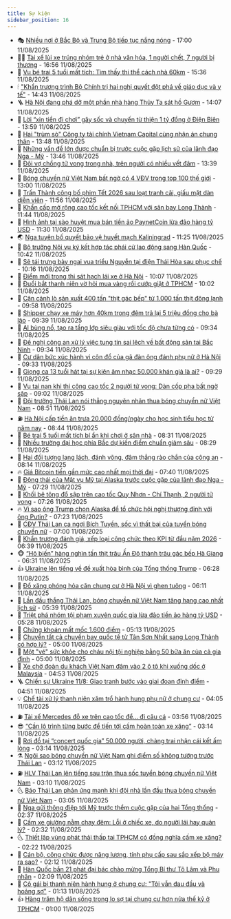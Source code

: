 ```yaml
---
title: Sự kiện
sidebar_position: 16
---
```


<!-- dantri-su-kien:START -->
- 🎭 [Nhiều nơi ở Bắc Bộ và Trung Bộ tiếp tục nắng nóng](https://dantri.com.vn/xa-hoi/nhieu-noi-o-bac-bo-va-trung-bo-tiep-tuc-nang-nong-20250811205401397.htm) - 17:00 11/08/2025
- 👨‍🏫 [Tài xế lùi xe trúng nhóm trẻ ở nhà văn hóa, 1 người chết, 7 người bị thương](https://dantri.com.vn/xa-hoi/tai-xe-lui-xe-trung-nhom-tre-o-nha-van-hoa-1-nguoi-chet-7-nguoi-bi-thuong-20250811234526892.htm) - 16:56 11/08/2025
- 🌮 [Vụ bé trai 5 tuổi mất tích: Tìm thấy thi thể cách nhà 60km](https://dantri.com.vn/xa-hoi/vu-be-trai-5-tuoi-mat-tich-tim-thay-thi-the-cach-nha-60km-20250811220416785.htm) - 15:36 11/08/2025
- 🕯 [&quot;Khẩn trương trình Bộ Chính trị hai nghị quyết đột phá về giáo dục và y tế&quot;](https://dantri.com.vn/xa-hoi/khan-truong-trinh-bo-chinh-tri-hai-nghi-quyet-dot-pha-ve-giao-duc-va-y-te-20250811212328586.htm) - 14:43 11/08/2025
- 🪜 [Hà Nội đang phá dỡ một phần nhà hàng Thủy Tạ sát hồ Gươm](https://dantri.com.vn/xa-hoi/ha-noi-dang-pha-do-mot-phan-nha-hang-thuy-ta-sat-ho-guom-20250811104438705.htm) - 14:07 11/08/2025
- 🐘 [Lời “xin tiền đi chơi” gây sốc và chuyến từ thiện 1 tỷ đồng ở Điện Biên](https://dantri.com.vn/xa-hoi/loi-xin-tien-di-choi-gay-soc-va-chuyen-tu-thien-1-ty-dong-o-dien-bien-20250811204645719.htm) - 13:59 11/08/2025
- 🤔 [Hai &quot;trùm sò&quot; Công ty tài chính Vietnam Capital cùng nhận án chung thân](https://dantri.com.vn/phap-luat/hai-trum-so-cong-ty-tai-chinh-vietnam-capital-cung-nhan-an-chung-than-20250811194014233.htm) - 13:48 11/08/2025
- 🧠 [Những vấn đề lớn được chuẩn bị trước cuộc gặp lịch sử của lãnh đạo Nga - Mỹ](https://dantri.com.vn/the-gioi/nhung-van-de-lon-duoc-chuan-bi-truoc-cuoc-gap-lich-su-cua-lanh-dao-nga-my-20250811201924561.htm) - 13:46 11/08/2025
- 📝 [Đôi vợ chồng tử vong trong nhà, trên người có nhiều vết đâm](https://dantri.com.vn/phap-luat/doi-vo-chong-tu-vong-trong-nha-tren-nguoi-co-nhieu-vet-dam-20250811201922771.htm) - 13:39 11/08/2025
- 🦏 [Bóng chuyền nữ Việt Nam bất ngờ có 4 VĐV trong top 100 thế giới](https://dantri.com.vn/the-thao/bong-chuyen-nu-viet-nam-bat-ngo-co-4-vdv-trong-top-100-the-gioi-20250811193028558.htm) - 13:00 11/08/2025
- 🥰 [Trấn Thành công bố phim Tết 2026 sau loạt tranh cãi, giấu mặt dàn diễn viên](https://dantri.com.vn/giai-tri/tran-thanh-cong-bo-phim-tet-2026-sau-loat-tranh-cai-giau-mat-dan-dien-vien-20250811181127485.htm) - 11:56 11/08/2025
- 🤗 [Khẩn cấp mở rộng cao tốc kết nối TPHCM với sân bay Long Thành](https://dantri.com.vn/xa-hoi/khan-cap-mo-rong-cao-toc-ket-noi-tphcm-voi-san-bay-long-thanh-20250811182240721.htm) - 11:44 11/08/2025
- 🌈 [Hình ảnh tại sào huyệt mua bán tiền ảo PaynetCoin lừa đảo hàng tỷ USD](https://dantri.com.vn/phap-luat/hinh-anh-tai-sao-huyet-mua-ban-tien-ao-paynetcoin-lua-dao-hang-ty-usd-20250811181142170.htm) - 11:30 11/08/2025
- 🌏 [Nga tuyên bố quyết bảo vệ huyết mạch Kaliningrad](https://dantri.com.vn/the-gioi/nga-tuyen-bo-quyet-bao-ve-huyet-mach-kaliningrad-20250811165827337.htm) - 11:25 11/08/2025
- 💄 [Bộ trưởng Nội vụ ký kết hợp tác phái cử lao động sang Hàn Quốc](https://dantri.com.vn/noi-vu/bo-truong-noi-vu-ky-ket-hop-tac-phai-cu-lao-dong-sang-han-quoc-20250811171224729.htm) - 10:42 11/08/2025
- 👺 [Sẽ tái trưng bày ngai vua triều Nguyễn tại điện Thái Hòa sau phục chế](https://dantri.com.vn/xa-hoi/se-tai-trung-bay-ngai-vua-trieu-nguyen-tai-dien-thai-hoa-sau-phuc-che-20250811164650625.htm) - 10:16 11/08/2025
- 👹 [Điểm mới trong thi sát hạch lái xe ở Hà Nội](https://dantri.com.vn/xa-hoi/diem-moi-trong-thi-sat-hach-lai-xe-o-ha-noi-20250811164853376.htm) - 10:07 11/08/2025
- 🌊 [Đuổi bắt thanh niên vờ hỏi mua vàng rồi cướp giật ở TPHCM](https://dantri.com.vn/phap-luat/duoi-bat-thanh-nien-vo-hoi-mua-vang-roi-cuop-giat-o-tphcm-20250811161620266.htm) - 10:02 11/08/2025
- 🤠 [Cận cảnh lò sản xuất 400 tấn &quot;thịt gác bếp&quot; từ 1.000 tấn thịt đông lạnh](https://dantri.com.vn/phap-luat/can-canh-lo-san-xuat-400-tan-thit-gac-bep-tu-1000-tan-thit-dong-lanh-20250811162603952.htm) - 09:58 11/08/2025
- 🎊 [Shipper chạy xe máy hơn 40km trong đêm trả lại 5 triệu đồng cho bà lão](https://dantri.com.vn/xa-hoi/shipper-chay-xe-may-hon-40km-trong-dem-tra-lai-5-trieu-dong-cho-ba-lao-20250811161222643.htm) - 09:39 11/08/2025
- 🐘 [AI bùng nổ, tạo ra tầng lớp siêu giàu với tốc độ chưa từng có](https://dantri.com.vn/the-gioi/ai-bung-no-tao-ra-tang-lop-sieu-giau-voi-toc-do-chua-tung-co-20250811161753212.htm) - 09:34 11/08/2025
- 💂 [Đề nghị công an xử lý việc tung tin sai lệch về bất động sản tại Bắc Ninh](https://dantri.com.vn/bat-dong-san/de-nghi-cong-an-xu-ly-viec-tung-tin-sai-lech-ve-bat-dong-san-tai-bac-ninh-20250811004436535.htm) - 09:34 11/08/2025
- 👹 [Cư dân bức xúc hành vi côn đồ của gã đàn ông đánh phụ nữ ở Hà Nội](https://dantri.com.vn/ban-doc/cu-dan-buc-xuc-hanh-vi-con-do-cua-ga-dan-ong-danh-phu-nu-o-ha-noi-20250811162354397.htm) - 09:33 11/08/2025
- 🦒 [Giọng ca 13 tuổi hát tại sự kiện âm nhạc 50.000 khán giả là ai?](https://dantri.com.vn/giai-tri/giong-ca-13-tuoi-hat-tai-su-kien-am-nhac-50000-khan-gia-la-ai-20250811153136876.htm) - 09:29 11/08/2025
- 🗽 [Vụ tai nạn khi thi công cao tốc 2 người tử vong: Dàn cốp pha bất ngờ sập](https://dantri.com.vn/xa-hoi/vu-tai-nan-khi-thi-cong-cao-toc-2-nguoi-tu-vong-dan-cop-pha-bat-ngo-sap-20250811153449981.htm) - 09:02 11/08/2025
- 💄 [Đội trưởng Thái Lan nói thẳng nguyên nhân thua bóng chuyền nữ Việt Nam](https://dantri.com.vn/the-thao/doi-truong-thai-lan-noi-thang-nguyen-nhan-thua-bong-chuyen-nu-viet-nam-20250811154640665.htm) - 08:51 11/08/2025
- ⛽️ [Hà Nội cấp tiền ăn trưa 20.000 đồng/ngày cho học sinh tiểu học từ năm nay](https://dantri.com.vn/giao-duc/ha-noi-cap-tien-an-trua-20000-dongngay-cho-hoc-sinh-tieu-hoc-tu-nam-nay-20250811153956730.htm) - 08:44 11/08/2025
- 🥷 [Bé trai 5 tuổi mất tích bí ẩn khi chơi ở sân nhà](https://dantri.com.vn/xa-hoi/be-trai-5-tuoi-mat-tich-bi-an-khi-choi-o-san-nha-20250811152458118.htm) - 08:31 11/08/2025
- 🤖 [Nhiều trường đại học phía Bắc dự kiến điểm chuẩn giảm sâu](https://dantri.com.vn/giao-duc/nhieu-truong-dai-hoc-phia-bac-du-kien-diem-chuan-giam-sau-20250811151810417.htm) - 08:29 11/08/2025
- 🌊 [Hai đối tượng lạng lách, đánh võng, đâm thẳng rào chắn của công an](https://dantri.com.vn/xa-hoi/hai-doi-tuong-lang-lach-danh-vong-dam-thang-rao-chan-cua-cong-an-20250811150438530.htm) - 08:14 11/08/2025
- 🔥 [Giá Bitcoin tiến gần mức cao nhất mọi thời đại](https://dantri.com.vn/cong-nghe/gia-bitcoin-tien-gan-muc-cao-nhat-moi-thoi-dai-20250811142423164.htm) - 07:40 11/08/2025
- 🦏 [Động thái của Mật vụ Mỹ tại Alaska trước cuộc gặp của lãnh đạo Nga - Mỹ](https://dantri.com.vn/the-gioi/dong-thai-cua-mat-vu-my-tai-alaska-truoc-cuoc-gap-cua-lanh-dao-nga-my-20250811125916839.htm) - 07:29 11/08/2025
- 🐘 [Khối bê tông đổ sập trên cao tốc Quy Nhơn - Chí Thạnh, 2 người tử vong](https://dantri.com.vn/xa-hoi/khoi-be-tong-do-sap-tren-cao-toc-quy-nhon-chi-thanh-2-nguoi-tu-vong-20250811133110743.htm) - 07:26 11/08/2025
- 🔥 [Vì sao ông Trump chọn Alaska để tổ chức hội nghị thượng đỉnh với ông Putin?](https://dantri.com.vn/the-gioi/vi-sao-ong-trump-chon-alaska-de-to-chuc-hoi-nghi-thuong-dinh-voi-ong-putin-20250811141007551.htm) - 07:23 11/08/2025
- 💼 [CĐV Thái Lan ca ngợi Bích Tuyền, sốc vì thất bại của tuyển bóng chuyền nữ](https://dantri.com.vn/the-thao/cdv-thai-lan-ca-ngoi-bich-tuyen-soc-vi-that-bai-cua-tuyen-bong-chuyen-nu-20250811122017553.htm) - 07:00 11/08/2025
- 🚀 [Khẩn trương đánh giá, xếp loại công chức theo KPI từ đầu năm 2026](https://dantri.com.vn/noi-vu/khan-truong-danh-gia-xep-loai-cong-chuc-theo-kpi-tu-dau-nam-2026-20250811112945058.htm) - 06:39 11/08/2025
- 🐵 [“Hô biến” hàng nghìn tấn thịt trâu Ấn Độ thành trâu gác bếp Hà Giang](https://dantri.com.vn/phap-luat/ho-bien-hang-nghin-tan-thit-trau-an-do-thanh-trau-gac-bep-ha-giang-20250811132150976.htm) - 06:31 11/08/2025
- 👍 [Ukraine lên tiếng về đề xuất hòa bình của Tổng thống Trump](https://dantri.com.vn/the-gioi/ukraine-len-tieng-ve-de-xuat-hoa-binh-cua-tong-thong-trump-20250809083632821.htm) - 06:28 11/08/2025
- 🚦 [Đổ xăng phóng hỏa căn chung cư ở Hà Nội vì ghen tuông](https://dantri.com.vn/phap-luat/do-xang-phong-hoa-can-chung-cu-o-ha-noi-vi-ghen-tuong-20250811124357491.htm) - 06:11 11/08/2025
- 🥸 [Lần đầu thắng Thái Lan, bóng chuyền nữ Việt Nam tăng hạng cao nhất lịch sử](https://dantri.com.vn/the-thao/lan-dau-thang-thai-lan-bong-chuyen-nu-viet-nam-tang-hang-cao-nhat-lich-su-20250811120315926.htm) - 05:39 11/08/2025
- 🥷 [Triệt phá nhóm tội phạm xuyên quốc gia lừa đảo tiền ảo hàng tỷ USD](https://dantri.com.vn/phap-luat/triet-pha-nhom-toi-pham-xuyen-quoc-gia-lua-dao-tien-ao-hang-ty-usd-20250811120516396.htm) - 05:28 11/08/2025
- 🤡 [Chứng khoán mất mốc 1.600 điểm](https://dantri.com.vn/kinh-doanh/chung-khoan-mat-moc-1600-diem-20250811120801030.htm) - 05:13 11/08/2025
- 🥳 [Chuyển tất cả chuyến bay quốc tế từ Tân Sơn Nhất sang Long Thành có hợp lý?](https://dantri.com.vn/xa-hoi/chuyen-tat-ca-chuyen-bay-quoc-te-tu-tan-son-nhat-sang-long-thanh-co-hop-ly-20250810081539057.htm) - 05:00 11/08/2025
- 🤩 [Một &quot;vé&quot; sức khỏe cho cháu nội tội nghiệp bằng 50 bữa ăn của cả gia đình](https://dantri.com.vn/tam-long-nhan-ai/mot-ve-suc-khoe-cho-chau-noi-toi-nghiep-bang-50-bua-an-cua-ca-gia-dinh-20250728162356136.htm) - 05:00 11/08/2025
- 🎡 [Xe chở đoàn du khách Việt Nam đâm vào 2 ô tô khi xuống dốc ở Malaysia](https://dantri.com.vn/du-lich/xe-cho-doan-du-khach-viet-nam-dam-vao-2-o-to-khi-xuong-doc-o-malaysia-20250811114728995.htm) - 04:53 11/08/2025
- 🪜 [Chiến sự Ukraine 11/8: Giao tranh bước vào giai đoạn đỉnh điểm](https://dantri.com.vn/the-gioi/chien-su-ukraine-118-giao-tranh-buoc-vao-giai-doan-dinh-diem-20250811113101920.htm) - 04:51 11/08/2025
- 💡 [Chế tài xử lý thanh niên xăm trổ hành hung phụ nữ ở chung cư](https://dantri.com.vn/ban-doc/che-tai-xu-ly-thanh-nien-xam-tro-hanh-hung-phu-nu-o-chung-cu-20250810234515427.htm) - 04:05 11/08/2025
- ⛽️ [Tài xế Mercedes đỗ xe trên cao tốc để... đi câu cá](https://dantri.com.vn/xa-hoi/tai-xe-mercedes-do-xe-tren-cao-toc-de-di-cau-ca-20250811104310189.htm) - 03:56 11/08/2025
- 😎 [“Cần lộ trình từng bước để tiến tới cấm hoàn toàn xe xăng”](https://dantri.com.vn/xa-hoi/can-lo-trinh-tung-buoc-de-tien-toi-cam-hoan-toan-xe-xang-20250811100925757.htm) - 03:14 11/08/2025
- 🗽 [Rơi đồ tại “concert quốc gia” 50.000 người, chàng trai nhận cái kết ấm lòng](https://dantri.com.vn/doi-song/roi-do-tai-concert-quoc-gia-50000-nguoi-chang-trai-nhan-cai-ket-am-long-20250811094553749.htm) - 03:14 11/08/2025
- ⚗️ [Ngôi sao bóng chuyền nữ Việt Nam ghi điểm số không tưởng trước Thái Lan](https://dantri.com.vn/the-thao/ngoi-sao-bong-chuyen-nu-viet-nam-ghi-diem-so-khong-tuong-truoc-thai-lan-20250811093828526.htm) - 03:12 11/08/2025
- ⛽️ [HLV Thái Lan lên tiếng sau trận thua sốc tuyển bóng chuyền nữ Việt Nam](https://dantri.com.vn/the-thao/hlv-thai-lan-len-tieng-sau-tran-thua-soc-tuyen-bong-chuyen-nu-viet-nam-20250811100033675.htm) - 03:10 11/08/2025
- 🌜 [Báo Thái Lan phản ứng mạnh khi đội nhà lần đầu thua bóng chuyền nữ Việt Nam](https://dantri.com.vn/the-thao/bao-thai-lan-phan-ung-manh-khi-doi-nha-lan-dau-thua-bong-chuyen-nu-viet-nam-20250811095904355.htm) - 03:05 11/08/2025
- 🦩 [Nga gửi thông điệp tới Mỹ trước thềm cuộc gặp của hai Tổng thống](https://dantri.com.vn/the-gioi/nga-gui-thong-diep-toi-my-truoc-them-cuoc-gap-cua-hai-tong-thong-20250811070113617.htm) - 02:37 11/08/2025
- 🦒 [Cấm xe giường nằm chạy đêm: Lỗi ở chiếc xe, do người lái hay quản lý?](https://dantri.com.vn/o-to-xe-may/cam-xe-giuong-nam-chay-dem-loi-o-chiec-xe-do-nguoi-lai-hay-quan-ly-20250811092910600.htm) - 02:32 11/08/2025
- 🌜 [Thiết lập vùng phát thải thấp tại TPHCM có đồng nghĩa cấm xe xăng?](https://dantri.com.vn/xa-hoi/thiet-lap-vung-phat-thai-thap-tai-tphcm-co-dong-nghia-cam-xe-xang-20250810111636572.htm) - 02:22 11/08/2025
- 🐎 [Cán bộ, công chức được nâng lương, tính phụ cấp sau sắp xếp bộ máy ra sao?](https://dantri.com.vn/noi-vu/can-bo-cong-chuc-duoc-nang-luong-tinh-phu-cap-sau-sap-xep-bo-may-ra-sao-20250811071847147.htm) - 02:12 11/08/2025
- 🌋 [Hàn Quốc bắn 21 phát đại bác chào mừng Tổng Bí thư Tô Lâm và Phu nhân](https://dantri.com.vn/xa-hoi/han-quoc-ban-21-phat-dai-bac-chao-mung-tong-bi-thu-to-lam-va-phu-nhan-20250811090923392.htm) - 02:09 11/08/2025
- 🧰 [Cô gái bị thanh niên hành hung ở chung cư: &quot;Tôi vẫn đau đầu và hoảng sợ&quot;](https://dantri.com.vn/doi-song/co-gai-bi-thanh-nien-hanh-hung-o-chung-cu-toi-van-dau-dau-va-hoang-so-20250420205336783.htm) - 01:13 11/08/2025
- 👍 [Hàng trăm hộ dân sống trong lo sợ tại chung cư hơn nửa thế kỷ ở TPHCM](https://dantri.com.vn/xa-hoi/hang-tram-ho-dan-song-trong-lo-so-tai-chung-cu-hon-nua-the-ky-o-tphcm-20250807151452480.htm) - 01:00 11/08/2025<!-- dantri-su-kien:END -->

